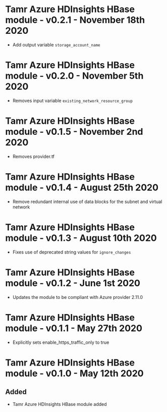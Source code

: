 # Tamr Azure HDInsights HBase module - v0.2.1 - November 18th 2020
* Add output variable `storage_account_name`
# Tamr Azure HDInsights HBase module - v0.2.0 - November 5th 2020
* Removes input variable `existing_network_resource_group`
# Tamr Azure HDInsights HBase module - v0.1.5 - November 2nd 2020
* Removes provider.tf
# Tamr Azure HDInsights HBase module - v0.1.4 - August 25th 2020
* Remove redundant internal use of data blocks for the subnet and virtual network
# Tamr Azure HDInsights HBase module - v0.1.3 - August 10th 2020
* Fixes use of deprecated string values for `ignore_changes`
# Tamr Azure HDInsights HBase module - v0.1.2 - June 1st 2020
* Updates the module to be compliant with Azure provider 2.11.0
# Tamr Azure HDInsights HBase module - v0.1.1 - May 27th 2020
* Explicitly sets enable_https_traffic_only to true
# Tamr Azure HDInsights HBase module - v0.1.0 - May 12th 2020
## Added
* Tamr Azure HDInsights HBase module added
